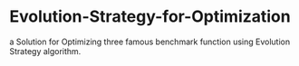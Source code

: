 # Evolution-Strategy-for-Optimization
a Solution for Optimizing three famous benchmark function using Evolution Strategy algorithm.

